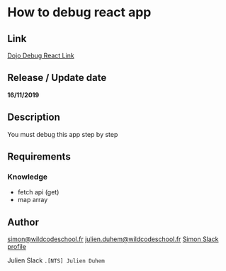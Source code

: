 # How to debug react app

## Link
[Dojo Debug React Link](https://github.com/WildCodeSchool/Dojo-debug-react)

## Release / Update date
**16/11/2019**

## Description
You must debug this app step by step

## Requirements
### Knowledge
- fetch api (get)
- map array

## Author

simon@wildcodeschool.fr
julien.duhem@wildcodeschool.fr
[Simon Slack profile](https://app.slack.com/client/T6SG2QGG2/@UHPB1936J)

Julien Slack ```.[NTS] Julien Duhem```